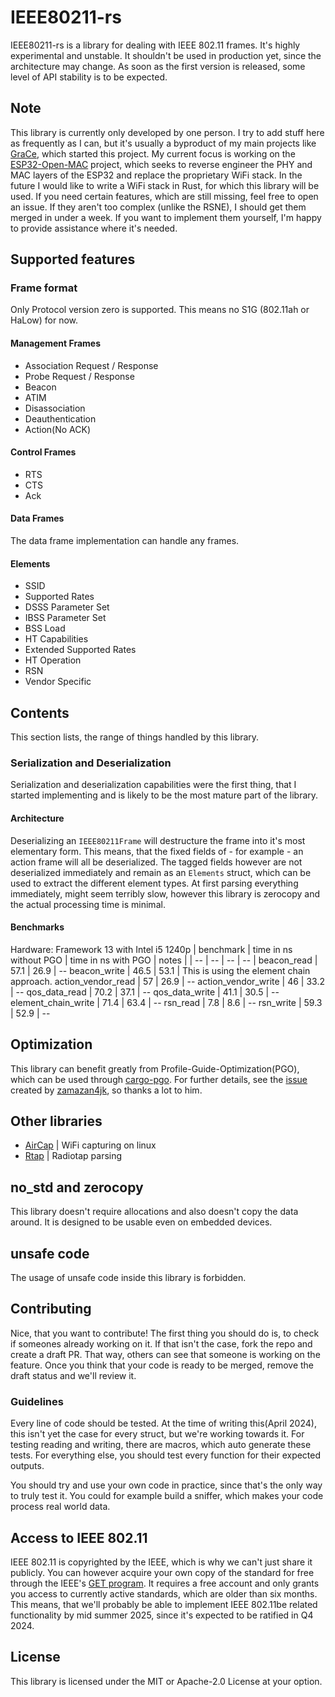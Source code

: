 # IEEE80211-rs
IEEE80211-rs is a library for dealing with IEEE 802.11 frames. It's highly experimental and unstable. It shouldn't be used in production yet, since the architecture may change.
As soon as the first version is released, some level of API stability is to be expected.

## Note
This library is currently only developed by one person. I try to add stuff here as frequently as I can, but it's usually a byproduct of my main projects like [GraCe](https://github.com/Frostie314159/grace), which started this project. My current focus is working on the [ESP32-Open-MAC](https://esp32-open-mac.be/) project, which seeks to reverse engineer the PHY and MAC layers of the ESP32 and replace the proprietary WiFi stack. In the future I would like to write a WiFi stack in Rust, for which this library will be used. If you need certain features, which are still missing, feel free to open an issue. If they aren't too complex (unlike the RSNE), I should get them merged in under a week. If you want to implement them yourself, I'm happy to provide assistance where it's needed.

## Supported features
### Frame format
Only Protocol version zero is supported. This means no S1G (802.11ah or HaLow) for now.
#### Management Frames
- Association Request / Response
- Probe Request / Response
- Beacon
- ATIM
- Disassociation
- Deauthentication
- Action(No ACK)
#### Control Frames
- RTS
- CTS
- Ack
#### Data Frames
The data frame implementation can handle any frames.
#### Elements
- SSID
- Supported Rates
- DSSS Parameter Set
- IBSS Parameter Set
- BSS Load
- HT Capabilities
- Extended Supported Rates
- HT Operation
- RSN
- Vendor Specific


## Contents
This section lists, the range of things handled by this library.
### Serialization and Deserialization
Serialization and deserialization capabilities were the first thing, that I started implementing and is likely to be the most mature part of the library.

#### Architecture
Deserializing an `IEEE80211Frame` will destructure the frame into it's most elementary form. This means, that the fixed fields of - for example - an action frame will all be deserialized. The tagged fields however are not deserialized immediately and remain as an `Elements` struct, which can be used to extract the different element types. At first parsing everything immediately, might seem terribly slow, however this library is zerocopy and the actual processing time is minimal.

#### Benchmarks
Hardware: Framework 13 with Intel i5 1240p
| benchmark | time in ns without PGO | time in ns with PGO | notes |
| -- | -- | -- | -- |
beacon_read | 57.1 | 26.9 | --
beacon_write | 46.5 | 53.1 | This is using the element chain approach.
action_vendor_read | 57 | 26.9 | --
action_vendor_write | 46 | 33.2 | --
qos_data_read | 70.2 | 37.1 | --
qos_data_write | 41.1 | 30.5 | --
element_chain_write | 71.4 | 63.4 | --
rsn_read | 7.8 | 8.6 | --
rsn_write | 59.3 | 52.9 | --

## Optimization
This library can benefit greatly from Profile-Guide-Optimization(PGO), which can be used through [cargo-pgo](https://github.com/Kobzol/cargo-pgo). For further details, see the [issue](https://github.com/Frostie314159/ieee80211-rs/issues/3) created by [zamazan4jk](https://github.com/zamazan4ik), so thanks a lot to him.

## Other libraries
- [AirCap](https://github.com/Frostie314159/aircap) | WiFi capturing on linux
- [Rtap](https://github.com/Frostie314159/rtap) | Radiotap parsing

## no_std and zerocopy
This library doesn't require allocations and also doesn't copy the data around. It is designed to be usable even on embedded devices.

## unsafe code
The usage of unsafe code inside this library is forbidden.

## Contributing
Nice, that you want to contribute! The first thing you should do is, to check if someones already working on it. If that isn't the case, fork the repo and create a draft PR. That way, others can see that someone is working on the feature. Once you think that your code is ready to be merged, remove the draft status and we'll review it.
### Guidelines
Every line of code should be tested. At the time of writing this(April 2024), this isn't yet the case for every struct, but we're working towards it. For testing reading and writing, there are macros, which auto generate these tests. For everything else, you should test every function for their expected outputs.

You should try and use your own code in practice, since that's the only way to truly test it. You could for example build a sniffer, which makes your code process real world data.

## Access to IEEE 802.11
IEEE 802.11 is copyrighted by the IEEE, which is why we can't just share it publicly. You can however acquire your own copy of the standard for free through the IEEE's [GET program](https://ieeexplore.ieee.org/browse/standards/get-program/page). It requires a free account and only grants you access to currently active standards, which are older than six months. This means, that we'll probably be able to implement IEEE 802.11be related functionality by mid summer 2025, since it's expected to be ratified in Q4 2024.

## License
This library is licensed under the MIT or Apache-2.0 License at your option. 
